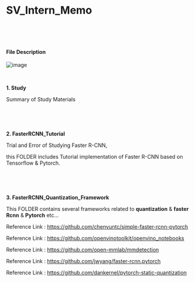 # SV_Intern_Memo

​	

​	

#### File Description

![image](https://user-images.githubusercontent.com/84533279/184269629-dc3f0d01-3eed-430d-afac-bea7275dd7c5.png)



​	

**1. Study**

Summary of Study Materials

  


​	

​	

**2. FasterRCNN_Tutorial**

Trial and Error of Studying Faster R-CNN,

this FOLDER includes Tutorial implementation of Faster R-CNN based on Tensorflow & Pytorch.

​	

​	

**3. FasterRCNN_Quantization_Framework**

This FOLDER contains several frameworks related to **quantization** & **faster Rcnn** & **Pytorch** etc...

Reference Link : https://github.com/chenyuntc/simple-faster-rcnn-pytorch

Reference Link : https://github.com/openvinotoolkit/openvino_notebooks

Reference Link : https://github.com/open-mmlab/mmdetection

Reference Link : https://github.com/jwyang/faster-rcnn.pytorch

Reference Link : https://github.com/dankernel/pytorch-static-quantization

